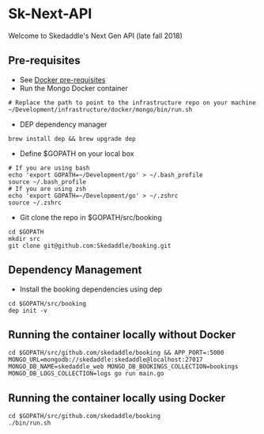 # Sk-Next-API

Welcome to Skedaddle's Next Gen API (late fall 2018)


## Pre-requisites
* See [Docker pre-requisites](https://github.com/Skedaddle/infrastructure/tree/master/docker#pre-requisites)
* Run the Mongo Docker container
```
# Replace the path to point to the infrastructure repo on your machine
~/Development/infrastructure/docker/mongo/bin/run.sh
```
* DEP dependency manager
```
brew install dep && brew upgrade dep
```
* Define $GOPATH on your local box
```
# If you are using bash
echo 'export GOPATH=~/Development/go' > ~/.bash_profile
source ~/.bash_profile
# If you are using zsh
echo 'export GOPATH=~/Development/go' > ~/.zshrc
source ~/.zshrc
```
* Git clone the repo in $GOPATH/src/booking
```
cd $GOPATH
mkdir src
git clone git@github.com:Skedaddle/booking.git
```

## Dependency Management

* Install the booking dependencies using dep
```
cd $GOPATH/src/booking
dep init -v
```

## Running the container locally without Docker

```
cd $GOPATH/src/github.com/skedaddle/booking && APP_PORT=:5000 MONGO_URL=mongodb://skedaddle:skedaddle@localhost:27017 MONGO_DB_NAME=skedaddle_web MONGO_DB_BOOKINGS_COLLECTION=bookings MONGO_DB_LOGS_COLLECTION=logs go run main.go
```

## Running the container locally using Docker
```
cd $GOPATH/src/github.com/skedaddle/booking
./bin/run.sh
```
